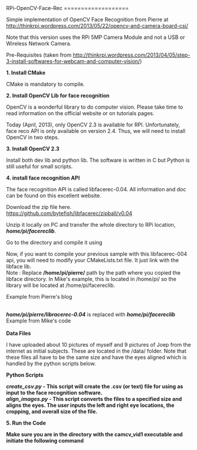 <html>
<body>
RPi-OpenCV-Face-Rec
===================

Simple implementation of OpenCV Face Recognition from Pierre at http://thinkrpi.wordpress.com/2013/05/22/opencv-and-camera-board-csi/

Note that this version uses the RPi 5MP Camera Module and not a USB or Wireless Network Camera.


Pre-Requisites (taken from http://thinkrpi.wordpress.com/2013/04/05/step-3-install-softwares-for-webcam-and-computer-vision/)

<b> 1. Install CMake </b>

CMake is mandatory to compile.

<pre class="code-text-only" style="display: none;">
<code>sudo apt-get update</code><br>
<code>sudo apt-get install cmake</code>
</pre>

<b> 2. Install OpenCV Lib for face recognition </b>

OpenCV is a wonderful library to do computer vision. Please take time to read information on the official website or on tutorials pages.

Today (April, 2013), only OpenCV 2.3 is available for RPI. Unfortunately, face reco API is only available on version 2.4. Thus, we will need to install OpenCV in two steps.

<b> 3. Install OpenCV 2.3 </b>

Install both dev lib and python lib. The software is written in C but Python is still useful for small scripts.

<pre class="code-text-only" style="display: none;">
sudo apt-get update
sudo apt-get install libopencv-dev
sudo apt-get install python-opencv
</pre>

<b> 4. install face recognition API</b>

The face recognition API is called libfacerec-0.04. All information and doc can be found on this excellent website.

Download the zip file here. https://github.com/bytefish/libfacerec/zipball/v0.04

Unzip it locally on PC and transfer the whole directory to RPi location, <b><i>home/pi/facereclib</i></b>.

Go to the directory and compile it using

<pre class="code-text-only" style="display: none;">
cmake .
make
</pre>

Now, if you want to compile your previous sample with this libfacerec-004 api, you will need to modify your CMakeLists.txt file. It just link with the libface lib.
<br>Note : Replace <b>/home/pi/pierre/</b> path by the path where you copied the libface directory. In Mike's example, this is located in /home/pi/ so the library will be located at /home/pi/facereclib.


Example from Pierre's blog <br>
<pre class="code-text-only" style="display: none;">
cmake_minimum_required(VERSION 2.8)
project( <b>camcv</b> )
SET(COMPILE_DEFINITIONS -Werror)
#OPENCV
find_package( OpenCV REQUIRED )

#except if you.re pierre, change the folder where you installed libfacerec
#optional, only if you want to go till step 6 : face recognition
link_directories( <b><i>/home/pi/pierre/libfacerec-0.04</i></b> ) 

include_directories(/opt/vc/userland/host_applications/linux/libs/bcm_host/include)
include_directories(/opt/vc/userland/interface/vcos)
include_directories(/opt/vc/userland)
include_directories(/opt/vc/userland/interface/vcos/pthreads)
include_directories(/opt/vc/userland/interface/vmcs_host/linux)
add_executable(<b>camcv</b> RaspiCamControl.c RaspiCLI.c RaspiPreview.c camcv.c)
target_link_libraries(camcv /opt/vc/lib/libmmal_core.so /opt/vc/lib/libmmal_util.so /opt/vc/lib/libmmal_vc_client.so /opt/vc/lib/libvcos.so /opt/vc/lib/libbcm_host.so <b><i>/home/pi/pierre/libfacerec-0.04/libopencv_facerec.a</i></b> ${OpenCV_LIBS})
</pre>
<br>
<i><b>home/pi/pierre/libracerec-0.04</b></i> is replaced with <i><b>home/pi/facereclib</b></i>
<br>
Example from Mike's code<br>
<pre class="code-text-only" style="display: none;">
cmake_minimum_required(VERSION 2.8)
project( <b>camcv_vid1</b> )

SET(COMPILE_DEFINITIONS -Werror)

#OPENCV
find_package( OpenCV REQUIRED )

link_directories( <b><i>/home/pi/facereclib</i></b> )

include_directories(/opt/vc/userland/host_applications/linux/libs/bmc_host/include)
include_directories(/opt/vc/userland/interface/vcos)
include_directories(/opt/vc/userland)
include_directories(/opt/vc/userland/interface/vcos/pthreads)
include_directories(/opt/vc/userland/interface/vmcs_host/linux)
include_directories(/opt/vc/include)

add_executable(<b>camcv_vid1</b> RaspiCamControl.c RaspiCLI.c RaspiPreview.c camcv_vid1.cpp)
target_link_libraries(camcv_vid1 /opt/vc/lib/libmmal_core.so
/opt/vc/lib/libmmal_util.so /opt/vc/lib/libmmal_vc_client.so
/opt/vc/lib/libvcos.so /opt/vc/lib/libbcm_host.so <b><i>/home/pi/facereclib/libopencv_facerec.a</i></b> ${OpenCV_LIBS})
</pre>
<br>
<b> Data Files</b>

I have uploaded about 10 pictures of myself and 9 pictures of Joep from the internet as initial subjects. These are located in the /data/ folder.
Note that these files all have to be the same size and have the eyes aligned which is handled by the python scripts below.

<b> Python Scripts<b>

<b><i>create_csv.py</i></b> - This script will create the .csv (or text) file for using as input to the face recognition software.<br>
<b><i>align_images.py</i></b> - This script converts the files to a specified size and aligns the eyes. The user inputs the left and right eye locations, the cropping, and overall size of the file.<br>


<b> 5. Run the Code<br>

Make sure you are in the directory with the <b>camcv_vid1</b> executable and initiate the following command<br>
<pre class="code-text-only" style="display: none;">
<code>./camcv_vid1 facrecdata.csv 1 5500</code></pre>

</body>
</html>
